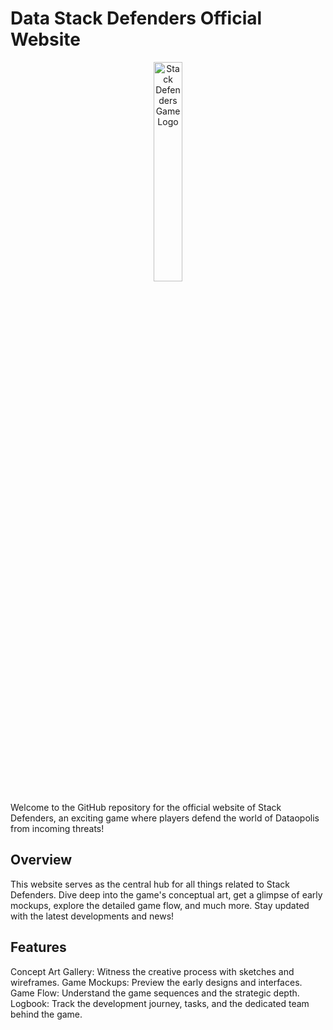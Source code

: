 # Data Stack Defenders Official Website
<p align="center">
<img src="https://th.bing.com/th/id/OIG.9GVp_JL0.sNbwNXXNA_d?pid=ImgGn" alt="Stack Defenders Game Logo" width="30%" />
</p>

Welcome to the GitHub repository for the official website of Stack Defenders, an exciting game where players defend the world of Dataopolis from incoming threats!

## Overview
This website serves as the central hub for all things related to Stack Defenders. Dive deep into the game's conceptual art, get a glimpse of early mockups, explore the detailed game flow, and much more. Stay updated with the latest developments and news!

## Features
Concept Art Gallery: Witness the creative process with sketches and wireframes.
Game Mockups: Preview the early designs and interfaces.
Game Flow: Understand the game sequences and the strategic depth.
Logbook: Track the development journey, tasks, and the dedicated team behind the game.
